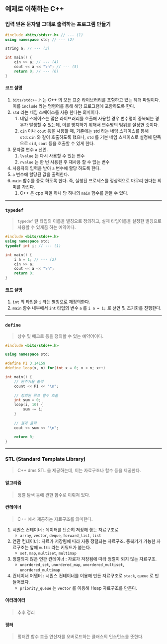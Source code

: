 ## 예제로 이해하는 C++

### 입력 받은 문자열 그대로 출력하는 프로그램 만들기

```c++
#include <bits/stds++.h> // --- (1)
using namespace std; // --- (2)

string a; // --- (3)

int main() {
    cin >> a; // --- (4)
    cout << a << "\n"; // --- (5)
    return 0; // --- (6)
}
```

#### 코드 설명

1. `bits/stdc++.h` 는 C++ 의 모든 표준 라이브러리를 포함하고 있는 헤더 파일이다. 이를 `include` 라는 명령어를 통해 해당 프로그램에 포함하도록 한다.
2. `std` 라는 네임 스페이스를 사용 한다는 의미이다.
    1. 네임 스페이스는 많은 라이브러리를 호출해 사용할 경우 변수명이 중복되는 경우가 발생할 수 있는데, 이를 방지하기 위해서 변수명의 범위를 설정한 것이다.
    2. `cin` 이나 `cout` 등을 사용할 때, 기존에는 std 라는 네임 스페이스를 통해 `std:cin` 와 같이 호출하도록 했으나, `std` 를 기본 네임 스페이스로 설정해
       단독으로 `cid`, `cout` 등을 호출할 수 있게 한다.
3. 문자열 변수 `a` 선언.
    1. `lvalue` 는 다시 사용할 수 있는 변수
    2. `rvalue` 는 한 번 사용된 후 재사용 할 수 없는 변수
4. 사용자의 입력을 받아 `a` 변수에 할당 하도록 한다.
5. `a` 변수에 할당된 값을 출력한다.
6. `main` 함수를 종료 하도록 한다. 즉, 실행된 프로세스를 정상적으로 마무리 한다는 의미를 가진다.
    1. C++ 은 cpp 파일 하나 당 하나의 `main` 함수를 만들 수 있다.

---

### `typedef`

> `typedef` 란 타입의 이름을 별칭으로 정의하고, 실제 타입이름을 설정한 별칭으로 사용할 수 있게끔 하는
> 예약어다.

```c++
#include <bits/stdc++.h>
using namespace std;
typedef int i; // --- (1)

int main() {
    i a = 1; // --- (2)
    cin >> a;
    cout << a << "\n";
    return 0;
}
```

#### 코드 설명

1. `int` 의 타입을 `i` 라는 별칭으로 재정의한다.
2. `main` 함수 내부에서 `int` 타입의 변수 `a` 를 `i a = 1;` 로 선언 및 초기화를 진행한다.

---

### `define`

> 상수 및 메크로 등을 정의할 수 있는 예약어이다.

```c++
#include <bits/stdc++.h>

using namespace std;

#define PI 3.14159
#define loop(x, n) for(int x = 0; x < n; x++)

int main() {
    // 원주기율 출력
    count << PI << "\n";
    
    // 정의된 루프 함수 호출
    int sum = 0;
    loop(i, 10) {
        sum += i;
    }
    
    // 결과 출력
    cout << sum << "\n";
    
    return 0;
}
```

---

### STL (Standard Template Library)

> C++ dms STL 을 제공하는데, 이는 자료구조나 함수 등을 제공한다.

#### 알고리즘

> 정렬 탐색 등에 관한 함수로 이뤄져 있다.

#### 컨테이너

> C++ 에서 제공하는 자료구조를 의미한다.

1. 시퀀스 컨테이너 : 데이터를 단순히 저장해 놓는 자료구조로
    - `array`, `vector`, `deque`, `forward_list`, `list`
2. 연관 컨테이너 : 자료가 저장됨에 따라 자동 정렬되는 자료구조. 중복키가 가능한 자료구조는 앞에 `multi` 라는 키워드가 붙는다.
    - `set`, `map`, `multiset`, `multimap`
3. 정렬되지 않은 연관 컨테이너 : 자료가 저장됨에 따라 정렬이 되지 않는 자료구조.
    - `unordered_set`, `unordered_map`, `unordered_multiset`, `unordered_multimap`
4. 컨테이너 어댑터 : 시퀀스 컨테이너를 이용해 만든 자료구조로 `stack`, `queue` 로 만들어졌다.
    - `priority_queue` 는 `vector` 를 이용해 Heap 자료구조를 만든다.

#### 이터레이터

> 추후 정리

#### 펑터

> 펑터란 함수 호출 연산자를 오버로드하는 클래스의 인스턴스를 뜻한다.